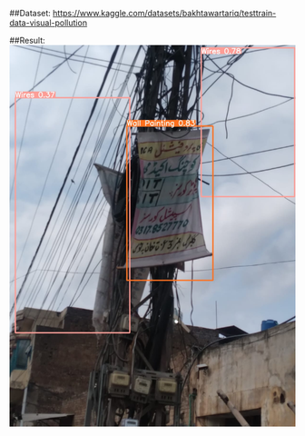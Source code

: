 ##Dataset:
https://www.kaggle.com/datasets/bakhtawartariq/testtrain-data-visual-pollution

##Result:
![Alt Text](IMAGE.jpeg)

